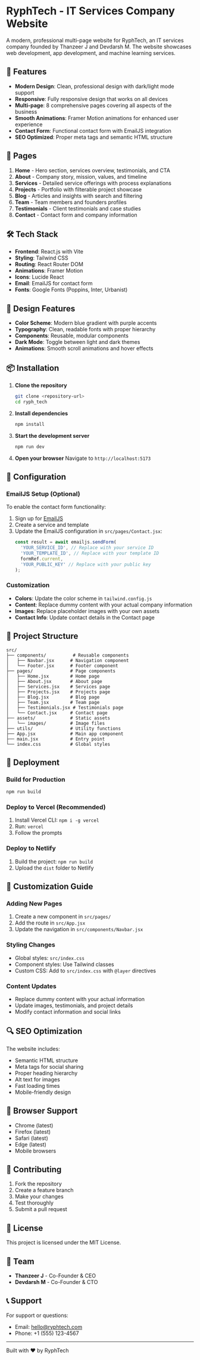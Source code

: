 # RyphTech - IT Services Company Website

A modern, professional multi-page website for RyphTech, an IT services company founded by Thanzeer J and Devdarsh M. The website showcases web development, app development, and machine learning services.

## 🚀 Features

- **Modern Design**: Clean, professional design with dark/light mode support
- **Responsive**: Fully responsive design that works on all devices
- **Multi-page**: 8 comprehensive pages covering all aspects of the business
- **Smooth Animations**: Framer Motion animations for enhanced user experience
- **Contact Form**: Functional contact form with EmailJS integration
- **SEO Optimized**: Proper meta tags and semantic HTML structure

## 📄 Pages

1. **Home** - Hero section, services overview, testimonials, and CTA
2. **About** - Company story, mission, values, and timeline
3. **Services** - Detailed service offerings with process explanations
4. **Projects** - Portfolio with filterable project showcase
5. **Blog** - Articles and insights with search and filtering
6. **Team** - Team members and founders profiles
7. **Testimonials** - Client testimonials and case studies
8. **Contact** - Contact form and company information

## 🛠️ Tech Stack

- **Frontend**: React.js with Vite
- **Styling**: Tailwind CSS
- **Routing**: React Router DOM
- **Animations**: Framer Motion
- **Icons**: Lucide React
- **Email**: EmailJS for contact form
- **Fonts**: Google Fonts (Poppins, Inter, Urbanist)

## 🎨 Design Features

- **Color Scheme**: Modern blue gradient with purple accents
- **Typography**: Clean, readable fonts with proper hierarchy
- **Components**: Reusable, modular components
- **Dark Mode**: Toggle between light and dark themes
- **Animations**: Smooth scroll animations and hover effects

## 📦 Installation

1. **Clone the repository**
   ```bash
   git clone <repository-url>
   cd ryph_tech
   ```

2. **Install dependencies**
   ```bash
   npm install
   ```

3. **Start the development server**
   ```bash
   npm run dev
   ```

4. **Open your browser**
   Navigate to `http://localhost:5173`

## 🔧 Configuration

### EmailJS Setup (Optional)

To enable the contact form functionality:

1. Sign up for [EmailJS](https://www.emailjs.com/)
2. Create a service and template
3. Update the EmailJS configuration in `src/pages/Contact.jsx`:
   ```javascript
   const result = await emailjs.sendForm(
     'YOUR_SERVICE_ID', // Replace with your service ID
     'YOUR_TEMPLATE_ID', // Replace with your template ID
     formRef.current,
     'YOUR_PUBLIC_KEY' // Replace with your public key
   );
   ```

### Customization

- **Colors**: Update the color scheme in `tailwind.config.js`
- **Content**: Replace dummy content with your actual company information
- **Images**: Replace placeholder images with your own assets
- **Contact Info**: Update contact details in the Contact page

## 📁 Project Structure

```
src/
├── components/          # Reusable components
│   ├── Navbar.jsx      # Navigation component
│   └── Footer.jsx      # Footer component
├── pages/              # Page components
│   ├── Home.jsx        # Home page
│   ├── About.jsx       # About page
│   ├── Services.jsx    # Services page
│   ├── Projects.jsx    # Projects page
│   ├── Blog.jsx        # Blog page
│   ├── Team.jsx        # Team page
│   ├── Testimonials.jsx # Testimonials page
│   └── Contact.jsx     # Contact page
├── assets/             # Static assets
│   └── images/         # Image files
├── utils/              # Utility functions
├── App.jsx             # Main app component
├── main.jsx            # Entry point
└── index.css           # Global styles
```

## 🚀 Deployment

### Build for Production
```bash
npm run build
```

### Deploy to Vercel (Recommended)
1. Install Vercel CLI: `npm i -g vercel`
2. Run: `vercel`
3. Follow the prompts

### Deploy to Netlify
1. Build the project: `npm run build`
2. Upload the `dist` folder to Netlify

## 📝 Customization Guide

### Adding New Pages
1. Create a new component in `src/pages/`
2. Add the route in `src/App.jsx`
3. Update the navigation in `src/components/Navbar.jsx`

### Styling Changes
- Global styles: `src/index.css`
- Component styles: Use Tailwind classes
- Custom CSS: Add to `src/index.css` with `@layer` directives

### Content Updates
- Replace dummy content with your actual information
- Update images, testimonials, and project details
- Modify contact information and social links

## 🔍 SEO Optimization

The website includes:
- Semantic HTML structure
- Meta tags for social sharing
- Proper heading hierarchy
- Alt text for images
- Fast loading times
- Mobile-friendly design

## 📱 Browser Support

- Chrome (latest)
- Firefox (latest)
- Safari (latest)
- Edge (latest)
- Mobile browsers

## 🤝 Contributing

1. Fork the repository
2. Create a feature branch
3. Make your changes
4. Test thoroughly
5. Submit a pull request

## 📄 License

This project is licensed under the MIT License.

## 👥 Team

- **Thanzeer J** - Co-Founder & CEO
- **Devdarsh M** - Co-Founder & CTO

## 📞 Support

For support or questions:
- Email: hello@ryphtech.com
- Phone: +1 (555) 123-4567

---

Built with ❤️ by RyphTech
